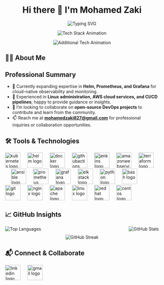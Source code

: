 <h1 align="center">Hi there 👋 I'm Mohamed Zaki</h1>

<p align="center">
  <img src="https://readme-typing-svg.demolab.com?font=Fira+Code&weight=600&size=26&pause=1500&color=FFFFFF&center=true&vCenter=true&width=850&lines=DevOps+Engineer" alt="Typing SVG" />
</p>

<p align="center">
  <img src="https://readme-typing-svg.demolab.com?font=Fira+Code&weight=600&size=20&pause=1200&color=FFFFFF&center=true&vCenter=true&width=850&lines=Kubernetes+|+AWS+|+GitHub+Actions+|+Terraform+|+Ansible" alt="Tech Stack Animation" />
</p>

<p align="center">
  <img src="https://readme-typing-svg.demolab.com?font=Fira+Code&weight=600&size=20&pause=1200&color=FFFFFF&center=true&vCenter=true&width=850&lines=Docker+|+Helm+|+Prometheus+|+Linux" alt="Additional Tech Animation" />
</p>


## 👨‍💻 About Me

## Professional Summary

- 🌱 Currently expanding expertise in **Helm, Prometheus, and Grafana** for cloud-native observability and monitoring.  
- 💬 Experienced in **Linux administration, AWS cloud services, and CI/CD pipelines**; happy to provide guidance or insights.  
- 👯 I’m looking to collaborate on **open-source DevOps projects** to contribute and learn from the community.  
- 📫 Reach me at **[mohamedzaki827@gmail.com](mailto:mohamedzaki827@gmail.com)** for professional inquiries or collaboration opportunities.




## 🛠️ Tools & Technologies
  
<div align="left">
  <img src="https://skillicons.dev/icons?i=kubernetes" height="50" alt="kubernetes logo"  />
  <img width="15" />
  <img src="https://cdn.simpleicons.org/helm/0F1689" height="50" alt="helm logo"  />
  <img width="15" />
  <img src="https://skillicons.dev/icons?i=docker" height="50" alt="docker logo"  />
  <img width="15" />
  <img src="https://cdn.simpleicons.org/githubactions/2088FF" height="50" alt="githubactions logo"  />
  <img width="15" />
  <img src="https://skillicons.dev/icons?i=jenkins" height="50" alt="jenkins logo"  />
  <img width="15" />
  <img src="https://skillicons.dev/icons?i=aws" height="50" alt="amazonwebservices logo"  />
  <img width="15" />
  <img src="https://cdn.simpleicons.org/terraform/7B42BC" height="50" alt="terraform logo"  />
  <img width="15" />
  <img src="https://cdn.jsdelivr.net/gh/devicons/devicon/icons/ansible/ansible-original.svg" height="50" alt="ansible logo"  />
  <img width="15" />
  <img src="https://skillicons.dev/icons?i=prometheus" height="50" alt="prometheus logo"  />
  <img width="15" />
  <img src="https://skillicons.dev/icons?i=grafana" height="50" alt="grafana logo"  />
  <img width="15" />
  <img src="https://cdn.jsdelivr.net/gh/devicons/devicon/icons/elasticsearch/elasticsearch-original.svg" height="50" alt="elk stack logo"  />
  <img width="15" />
  <img src="https://skillicons.dev/icons?i=py" height="50" alt="python logo"  />
  <img width="15" />
  <img src="https://skillicons.dev/icons?i=bash" height="50" alt="bash logo"  />
  <img width="15" />
  <img src="https://cdn.simpleicons.org/git/F05032" height="50" alt="git logo"  />
  <img width="15" />
  <img src="https://skillicons.dev/icons?i=nginx" height="50" alt="nginx logo"  />
  <img width="15" />
  <img src="https://cdn.jsdelivr.net/gh/devicons/devicon/icons/apache/apache-original.svg" height="50" alt="apache logo"  />
  <img width="15" />
  <img src="https://cdn.jsdelivr.net/gh/devicons/devicon/icons/linux/linux-original.svg" height="50" alt="linux logo"  />
  <img width="15" />
  <img src="https://cdn.simpleicons.org/redhat/EE0000" height="50" alt="redhat logo"  />
  <img width="15" />
  <img src="https://cdn.jsdelivr.net/gh/devicons/devicon/icons/centos/centos-original.svg" height="50" alt="centos logo"  />
</div>


## 📈 GitHub Insights

<div align="center" style="display: flex; flex-direction: column; align-items: center; width: 100%;">
  <div style="width: 100%; display: flex; justify-content: space-between; align-items: flex-end;">
    <img src="https://github-readme-stats.vercel.app/api/top-langs?username=Mohamedzaakii&show_icons=true&locale=en&layout=compact&theme=dracula&hide_border=false" alt="Top Languages" />
    <img src="https://github-readme-stats.vercel.app/api?username=Mohamedzaakii&show_icons=true&locale=en&theme=dracula&hide_border=false" alt="GitHub Stats" />
  </div>
  <div style="margin-top: 10px; text-align: center; width: 100%;">
    <img src="https://github-readme-streak-stats.herokuapp.com/?user=Mohamedzaakii&theme=dracula" alt="GitHub Streak" />
  </div>
</div>


## 📬 Connect & Collaborate

<div align="left">
  <a href="https://www.linkedin.com/in/mohamed-zaaki/" target="_blank" style="display:inline-block;">
    <img src="https://raw.githubusercontent.com/maurodesouza/profile-readme-generator/master/src/assets/icons/social/linkedin/default.svg" height="50" width="50" alt="linkedin logo" />
  </a>
  <img width="15" />
  <a href="mailto:mohamedzaki827@gmail.com" target="_blank" style="display:inline-block;">
    <img src="https://raw.githubusercontent.com/maurodesouza/profile-readme-generator/master/src/assets/icons/social/gmail/default.svg" height="50" width="50" alt="gmail logo" />
  </a>
</div>









